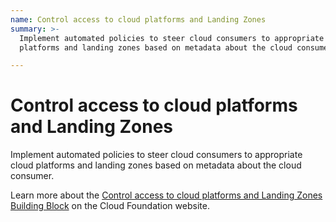 ```yaml
---
name: Control access to cloud platforms and Landing Zones
summary: >-
  Implement automated policies to steer cloud consumers to appropriate cloud
  platforms and landing zones based on metadata about the cloud consumer.

---
```


# Control access to cloud platforms and Landing Zones

Implement automated policies to steer cloud consumers to appropriate cloud platforms and landing zones based on metadata about the cloud consumer.

Learn more about the [Control access to cloud platforms and Landing Zones Building Block](https://cloudfoundation.meshcloud.io/maturity-model/security-and-compliance/control-access-to-cloud-platforms-and-landing-zones.html) on the Cloud Foundation website.
